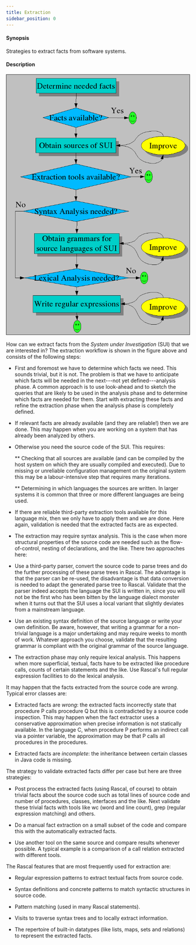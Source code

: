 ```yaml
---
title: Extraction
sidebar_position: 0
---
```


#### Synopsis

Strategies to extract facts from software systems.

#### Description

![Extraction workflow](/assets/WhyRascal/SolutionStrategies/Extraction/define-extraction.png)

How can we extract facts from the _System under Investigation_ (SUI) that we are interested in? 
The extraction workflow is shown in the figure above and consists of the following steps:

*  First and foremost we have to determine which facts we need. This sounds trivial, but it is not. The problem is that we have to anticipate which facts will be needed in the next---not yet defined---analysis phase. A common approach is to use look-ahead and to sketch the queries that are likely to be used in the analysis phase and to determine which facts are needed for them. Start with extracting these facts and refine the extraction phase when the analysis phase is completely defined.


*  If relevant facts are already available (and they are reliable!) then we are done. This may happen when you are working on a system that has already been analyzed by others.

*  Otherwise you need the source code of the SUI. This requires:

   **  Checking that all sources are available (and can be compiled by the host system on which they are usually compiled and executed). Due to missing or unreliable configuration management on the original system this may be a labour-intensive step that requires many iterations.

   **  Determining in which languages the sources are written. In larger systems it is common that three or more different languages are being used.

*  If there are reliable third-party extraction tools available for this language mix, then we only have to apply them and we are done. Here again, validation is needed that the extracted facts are as expected.

*  The extraction may require syntax analysis. This is the case when more structural properties of the source code are needed such as the flow-of-control, nesting of declarations, and the like. There two approaches here:

*  Use a third-party parser, convert the source code to parse trees and do the further processing of these parse trees in Rascal. The advantage is that the parser can be re-used, the disadvantage is that data conversion is needed to adapt the generated parse tree to Rascal. Validate that the parser indeed accepts the language the SUI is written in, since you will not be the first who has been bitten by the language dialect monster when it turns out that the SUI uses a local variant that slightly deviates from a mainstream language.

*  Use an existing syntax definition of the source language or write your own definition. Be aware, however, that writing a grammar for a non-trivial language is a major undertaking and may require weeks to month of work. 
Whatever approach you choose, validate that the resulting grammar is compliant with the original grammar of the source language.

*  The extraction phase may only require lexical analysis. This happens when more superficial, textual, facts have to be extracted like procedure calls, counts of certain statements and the like. Use Rascal's full regular expression facilities to do the lexical analysis.


It may happen that the facts extracted from the source code are _wrong_. Typical error classes are:

*  Extracted facts are _wrong_: the extracted facts incorrectly state that procedure P calls procedure Q but this is contradicted by a source code inspection. This may happen when the fact extractor uses a conservative approximation when precise information is not statically available. In the language C, when procedure P performs an indirect call via a pointer variable, the approximation may be that P calls all procedures in the procedures.

*  Extracted facts are _incomplete_: the inheritance between certain classes in Java code is missing.


The strategy to validate extracted facts differ per case but here are three strategies:

*  Post process the extracted facts (using Rascal, of course) to obtain trivial facts about the source code such as total lines of source code and number of procedures, classes, interfaces and the like. Next validate these trivial facts with tools like wc (word and line count), grep (regular expression matching) and others.

*  Do a manual fact extraction on a small subset of the code and compare this with the automatically extracted facts.

*  Use another tool on the same source and compare results whenever possible. A typical example is a comparison of a call relation extracted with different tools.


The Rascal features that are most frequently used for extraction are:

*  Regular expression patterns to extract textual facts from source code.

*  Syntax definitions and concrete patterns to match syntactic structures in source code.

*  Pattern matching (used in many Rascal statements).

*  Visits to traverse syntax trees and to locally extract information.

*  The repertoire of built-in datatypes (like lists, maps, sets and relations) to represent the extracted facts.


